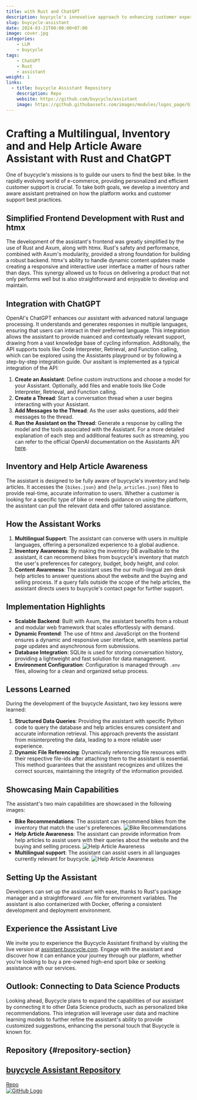 ```yaml
---
title: with Rust and ChatGPT
description: buycycle's innovative approach to enhancing customer experience with a Rust-built assistant powered by ChatGPT.
slug: buycycle-assistant
date: 2024-03-21T00:00:00+07:00
image: cover.jpg
categories:
    - LLM
    - buycycle
tags:
    - ChatGPT
    - Rust
    - assistant
weight: 1
links:
  - title: buycycle Assistant Repository
    description: Repo
    website: https://github.com/buycycle/assistant
    image: https://github.githubassets.com/images/modules/logos_page/GitHub-Mark.png
---
```


# Crafting a Multilingual, Inventory and and Help Article Aware Assistant with Rust and ChatGPT
One of buycycle's missions is to guilde our users to find the best bike. In the rapidly evolving world of e-commerce, providing personalized and efficient customer support is crucial. To take both goals, we develop a inventory and aware assistant pretrained on how the platform works and customer support best practices.

## Simplified Frontend Development with Rust and htmx
The development of the assistant's frontend was greatly simplified by the use of Rust and Axum, along with htmx. Rust's safety and performance, combined with Axum's modularity, provided a strong foundation for building a robust backend. htmx's ability to handle dynamic content updates made creating a responsive and interactive user interface a matter of hours rather than days. This synergy allowed us to focus on delivering a product that not only performs well but is also straightforward and enjoyable to develop and maintain.
## Integration with ChatGPT
OpenAI's ChatGPT enhances our assistant with advanced natural language processing. It understands and generates responses in multiple languages, ensuring that users can interact in their preferred language. This integration allows the assistant to provide nuanced and contextually relevant support, drawing from a vast knowledge base of cycling information.
Additonally, the API supports tools like Code Interpreter, Retrieval, and Function calling, which can be explored using the Assistants playground or by following a step-by-step integration guide.
Our assitant is implemented as a typical integration of the API:
1. **Create an Assistant**: Define custom instructions and choose a model for your Assistant. Optionally, add files and enable tools like Code Interpreter, Retrieval, and Function calling.
2. **Create a Thread**: Start a conversation thread when a user begins interacting with your Assistant.
3. **Add Messages to the Thread**: As the user asks questions, add their messages to the thread.
4. **Run the Assistant on the Thread**: Generate a response by calling the model and the tools associated with the Assistant.
For a more detailed explanation of each step and additional features such as streaming, you can refer to the official OpenAI documentation on the Assistants API [here](https://platform.openai.com/docs/assistants/overview?context=with-streaming).
## Inventory and Help Article Awareness
The assistant is designed to be fully aware of buycycle's inventory and help articles. It accesses the `{bikes.json}` and `{help_articles.json}` files to provide real-time, accurate information to users. Whether a customer is looking for a specific type of bike or needs guidance on using the platform, the assistant can pull the relevant data and offer tailored assistance.
## How the Assistant Works
1. **Multilingual Support**: The assistant can converse with users in multiple languages, offering a personalized experience to a global audience.
2. **Inventory Awareness**: By making the inventory DB availbable to the assistant, it can recommend bikes from buycycle's inventory that match the user's preferences for category, budget, body height, and color.
3. **Content Awareness**: The assistant uses the our multi-lingual zen desk help articles to answer questions about the website and the buying and selling process. If a query falls outside the scope of the help articles, the assistant directs users to buycycle's contact page for further support.
## Implementation Highlights
- **Scalable Backend**: Built with Axum, the assistant benefits from a robust and modular web framework that scales effortlessly with demand.
- **Dynamic Frontend**: The use of htmx and JavaScript on the frontend ensures a dynamic and responsive user interface, with seamless partial page updates and asynchronous form submissions.
- **Database Integration**: SQLite is used for storing conversation history, providing a lightweight and fast solution for data management.
- **Environment Configuration**: Configuration is managed through `.env` files, allowing for a clean and organized setup process.
## Lessons Learned
During the development of the buycycle Assistant, two key lessons were learned:
1. **Structured Data Queries**: Providing the assistant with specific Python code to query the database and help articles ensures consistent and accurate information retrieval. This approach prevents the assistant from misinterpreting the data, leading to a more reliable user experience.
2. **Dynamic File Referencing**: Dynamically referencing file resources with their respective file-ids after attaching them to the assistant is essential. This method guarantees that the assistant recognizes and utilizes the correct sources, maintaining the integrity of the information provided.
## Showcasing Main Capabilities
The assistant's two main capabilities are showcased in the following images:
- **Bike Recommendations**: The assistant can recommend bikes from the inventory that match the user's preferences.
![Bike Recommendations](bike_recom.png)
- **Help Article Awareness**: The assistant can provide information from help articles to assist users with their queries about the website and the buying and selling process.
![Help Article Awareness](article_awareness.png)
- **Multilingual support**: The assistant can assist users in all languages currently relevant for buycycle.
![Help Article Awareness](article_awareness.png)

## Setting Up the Assistant
Developers can set up the assistant with ease, thanks to Rust's package manager and a straightforward `.env` file for environment variables. The assistant is also containerized with Docker, offering a consistent development and deployment environment.

## Experience the Assistant Live
We invite you to experience the Buycycle Assistant firsthand by visiting the live version at [assistant.buycycle.com](https://assistant.buycycle.com/). Engage with the assistant and discover how it can enhance your journey through our platform, whether you're looking to buy a pre-owned high-end sport bike or seeking assistance with our services.

## Outlook: Connecting to Data Science Products
Looking ahead, Buycycle plans to expand the capabilities of our assistant by connecting it to other Data Science products, such as personalized bike recommendations. This integration will leverage user data and machine learning models to further refine the assistant's ability to provide customized suggestions, enhancing the personal touch that Buycycle is known for.

## Repository {#repository-section}
<div class="article-list--compact links">
    <article>
        <a href="https://github.com/buycycle/assistant" target="_blank" rel="noopener">
            <div class="article-details">
                <h2 class="article-title">buycycle Assistant Repository</h2>
                <footer class="article-time">Repo</footer>
            </div>
            <div class="article-image">
                <img src="https://github.githubassets.com/images/modules/logos_page/GitHub-Mark.png" loading="lazy" alt="GitHub Logo">
            </div>
        </a>
    </article>
</div>

